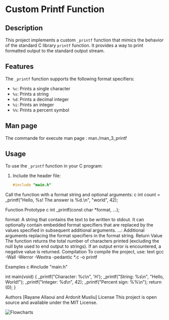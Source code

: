 # Custom Printf Function

## Description

This project implements a custom `_printf` function that mimics the behavior of the standard C library `printf` function. It provides a way to print formatted output to the standard output stream.

## Features

The `_printf` function supports the following format specifiers:

- `%c`: Prints a single character
- `%s`: Prints a string
- `%d`: Prints a decimal integer
- `%i`: Prints an integer
- `%%`: Prints a percent symbol

## Man page
The commande for execute man page : man./man_3_printf

## Usage

To use the `_printf` function in your C program:

1. Include the header file:
   ```c
   #include "main.h"

Call the function with a format string and optional arguments:
c
int count = _printf("Hello, %s! The answer is %d.\n", "world", 42);

Function Prototype
c
int _printf(const char *format, ...);

format: A string that contains the text to be written to stdout. It can optionally contain embedded format specifiers that are replaced by the values specified in subsequent additional arguments.
...: Additional arguments replacing the format specifiers in the format string.
Return Value
The function returns the total number of characters printed (excluding the null byte used to end output to strings). If an output error is encountered, a negative value is returned.
Compilation
To compile the project, use:
text
gcc -Wall -Werror -Wextra -pedantic *.c -o printf

Examples
c
#include "main.h"

int main(void)
{
    _printf("Character: %c\n", 'H');
    _printf("String: %s\n", "Hello, World!");
    _printf("Integer: %d\n", 42);
    _printf("Percent sign: %%\n");
    return (0);
}

Authors
[Rayane Allaoui and Ardonit Musliu]
License
This project is open source and available under the MIT License.

![Flowcharts](image-1.png)
